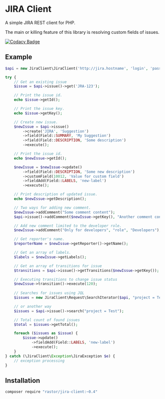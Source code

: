 # JIRA Client
A simple JIRA REST client for PHP.

The main or killing feature of this library is resolving custom fields of issues.

[![Codacy Badge](https://api.codacy.com/project/badge/Grade/f2cdc120e5cc47018790e84e9e7330e0)](https://www.codacy.com/app/doom4eg/jira-client?utm_source=github.com&amp;utm_medium=referral&amp;utm_content=oRastor/jira-client&amp;utm_campaign=Badge_Grade)

## Example

```php
$api = new JiraClient\JiraClient('http://jira.hostname', 'login', 'password');

try {
    // Get an existing issue
    $issue = $api->issue()->get('JRA-123');

    // Print the issue id.
    echo $issue->getId();

    // Print the issue key.
    echo $issue->getKey();

    // Create new issue.
    $newIssue = $api->issue()
        ->create('JIRA', 'Suggestion')
        ->field(Field::SUMMARY, 'My Suggestion')
        ->field(Field::DESCRIPTION, 'Some description')
        ->execute();

    // Print the issue id.
    echo $newIssue->getId();

    $newIssue = $newIssue->update()
        ->field(Field::DESCRIPTION, 'Some new description')
        ->customField(10012, 'Value for custom field')
        ->fieldAdd(Field::LABELS, 'new-label')
        ->execute();

    // Print description of updated issue.
    echo $newIssue->getDescription();

    // Two ways for adding new comment.
    $newIssue->addComment("Some comment content");
    $api->issue()->addComment($newIssue->getKey(), "Another comment content");

    // Add new comment limited to the developer role.
    $newIssue->addComment("Only for developers", "role", "Developers");

    // Get reporter's name.
    $reporterName = $newIssue->getReporter()->getName();

    // Get an array of labels.
    $labels = $newIssue->getLabels();

    // Get an array of transitions for issue
    $transitions = $api->issue()->getTransitions($newIssue->getKey());

    // Executing transitions to change issue status
    $newIssue->transition()->execute(120);
    
    // Searches for issues using JQL
    $issues = new JiraClient\Request\SearchIterator($api, "project = Test");

    // or another way
    $issues = $api->issue()->search("project = Test");

    // Total count of found issues
    $total = $issues->getTotal();

    foreach ($issues as $issue) {
        $issue->update()
            ->fieldAdd(Field::LABELS, 'new-label')
            ->execute();
    }
} catch (\JiraClient\Exception\JiraException $e) {
    // exception processing
}

```

## Installation

```sh
composer require "rastor/jira-client:~0.4"
```

